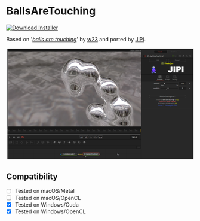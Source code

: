 # BallsAreTouching
[![Download Installer](https://img.shields.io/static/v1?label=Download&message=BallsAreTouching-Installer.lua&color=blue)](https://github.com/nmbr73/Shadertoys/releases/download/V1.1/BallsAreTouching-Installer.lua "Installer")

Based on '_[balls are touching](https://www.shadertoy.com/view/MdlGWn)_' by [w23](https://www.shadertoy.com/user/w23) and ported by [JiPi](../../Site/Profiles/JiPi.md).

[![Thumbnail](BallsAreTouching.png)](https://www.shadertoy.com/view/MdlGWn "View on Shadertoy.com")


## Compatibility
- [ ] Tested on macOS/Metal
- [ ] Tested on macOS/OpenCL
- [X] Tested on Windows/Cuda
- [X] Tested on Windows/OpenCL
